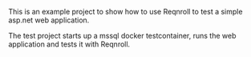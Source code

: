 This is an example project to show how to use Reqnroll to test a simple asp.net web application.

The test project starts up a mssql docker testcontainer, runs the web application and tests it with Reqnroll.